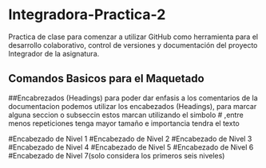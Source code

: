 # Integradora-Practica-2
Practica de clase para comenzar a utilizar GitHub como herramienta para el desarrollo colaborativo, control de versiones y documentación del proyecto Integrador de la asignatura.

## Comandos Basicos para el Maquetado

##Encabrezados (Headings)
para poder dar enfasis a los comentarios de la documentacion podemos utilizar los encabezados (Headings),
para marcar alguna seccion o subseccin estos marcan utilizando el simbolo # ,entre menos repeticiones tenga mayor tamaño e importancia tendra el texto

#Encabezado de Nivel 1
#Encabezado de Nivel 2
#Encabezado de Nivel 3
#Encabezado de Nivel 4
#Encabezado de Nivel 5
#Encabezado de Nivel 6
#Encabezado de Nivel 7(solo considera los primeros seis niveles) 
